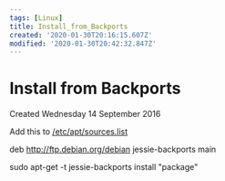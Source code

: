 ```yaml
---
tags: [Linux]
title: Install_from_Backports
created: '2020-01-30T20:16:15.607Z'
modified: '2020-01-30T20:42:32.847Z'
---
```


# Install from Backports
Created Wednesday 14 September 2016

Add this to [/etc/apt/sources.list](file:///etc/apt/sources.list)

deb <http://ftp.debian.org/debian> jessie-backports main

sudo apt-get -t jessie-backports install "package"

